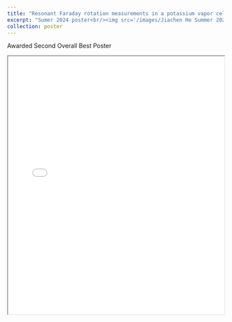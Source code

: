 ```yaml
---
title: "Resonant Faraday rotation measurements in a potassium vapor cell"
excerpt: "Sumer 2024 poster<br/><img src='/images/Jiachen He Summer 2024 poster.png'>"
collection: poster
---
```


Awarded Second Overall Best Poster
<iframe src="/files/Jiachen He Summer 2024 poster.pdf" width="100%" height="600px"></iframe>

